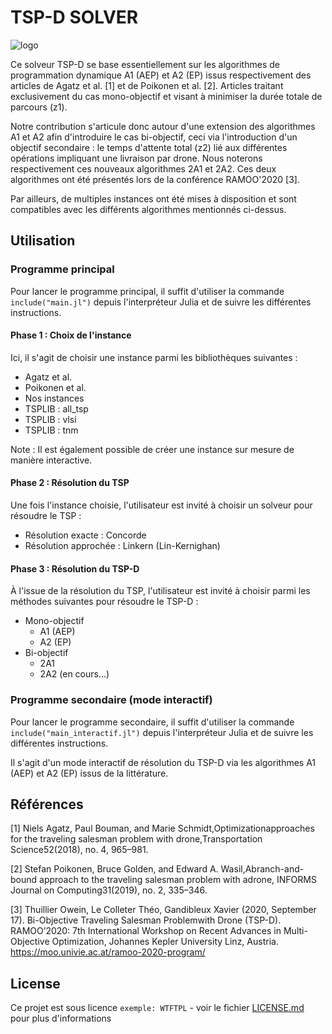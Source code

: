 # TSP-D SOLVER

![logo](https://github.com/thuillierowein/tspd-solver/blob/master/logo/Logo%2B.png)

Ce solveur TSP-D se base essentiellement sur les algorithmes de programmation dynamique A1 (AEP) et A2 (EP) issus respectivement des articles de Agatz et al. [1] et de Poikonen et al. [2]. Articles traitant exclusivement du cas mono-objectif et visant à minimiser la durée totale de parcours (z1).

Notre contribution s'articule donc autour d'une extension des algorithmes A1 et A2 afin d'introduire le cas bi-objectif, ceci via l'introduction d'un objectif secondaire : le temps d'attente total (z2) lié aux différentes opérations impliquant une livraison par drone. Nous noterons respectivement ces nouveaux algorithmes 2A1 et 2A2. Ces deux algorithmes ont été présentés lors de la conférence RAMOO'2020 [3].

Par ailleurs, de multiples instances ont été mises à disposition et sont compatibles avec les différents algorithmes mentionnés ci-dessus.


## Utilisation

### Programme principal

Pour lancer le programme principal, il suffit d'utiliser la commande `include("main.jl")` depuis l'interpréteur Julia et de suivre les différentes instructions.

#### Phase 1 : Choix de l'instance

Ici, il s'agit de choisir une instance parmi les bibliothèques suivantes :

- Agatz et al.
- Poikonen et al.
- Nos instances
- TSPLIB : all_tsp
- TSPLIB : vlsi
- TSPLIB : tnm

Note : Il est également possible de créer une instance sur mesure de manière interactive.

#### Phase 2 : Résolution du TSP

Une fois l'instance choisie, l'utilisateur est invité à choisir un solveur pour résoudre le TSP :
 - Résolution exacte : Concorde 
 - Résolution approchée : Linkern (Lin-Kernighan) 

#### Phase 3 : Résolution du TSP-D

À l'issue de la résolution du TSP, l'utilisateur est invité à choisir parmi les méthodes suivantes pour résoudre le TSP-D :
- Mono-objectif
  - A1 (AEP)
  - A2 (EP)
- Bi-objectif
  - 2A1 
  - 2A2 (en cours...)
 
### Programme secondaire (mode interactif)

Pour lancer le programme secondaire, il suffit d'utiliser la commande `include("main_interactif.jl")` depuis l'interpréteur Julia et de suivre les différentes instructions.
  
Il s'agit d'un mode interactif de résolution du TSP-D via les algorithmes A1 (AEP) et A2 (EP) issus de la littérature.

## Références 

[1] Niels Agatz, Paul Bouman, and Marie Schmidt,Optimizationapproaches for the traveling salesman problem with drone,Transportation Science52(2018), no. 4, 965–981.

[2] Stefan Poikonen, Bruce Golden, and Edward A. Wasil,Abranch-and-bound approach to the traveling salesman problem with adrone, INFORMS Journal on Computing31(2019), no. 2, 335–346.

[3] Thuillier Owein, Le Colleter Théo, Gandibleux Xavier (2020, September 17). Bi-Objective Traveling Salesman Problemwith Drone (TSP-D). RAMOO’2020: 7th International Workshop on Recent Advances in Multi-Objective Optimization, Johannes Kepler University Linz, Austria. https://moo.univie.ac.at/ramoo-2020-program/


## License

Ce projet est sous licence ``exemple: WTFTPL`` - voir le fichier [LICENSE.md](LICENSE.md) pour plus d'informations



